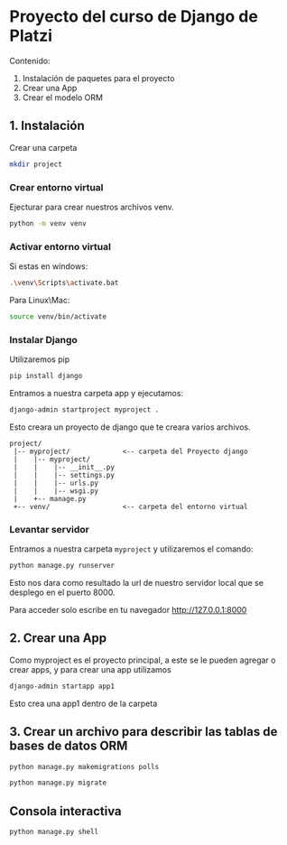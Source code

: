 # Proyecto del curso de Django de Platzi

Contenido:

1. Instalación de paquetes para el proyecto
2. Crear una App
3. Crear el modelo ORM


## 1. Instalación

Crear una carpeta
```Bash
mkdir project
```

### Crear entorno virtual
Ejecturar para crear nuestros archivos venv. 
```Bash
python -m venv venv
```

### Activar entorno virtual

Si estas en windows:
```Bash
.\venv\Scripts\activate.bat
```

Para Linux\Mac:
```Bash
source venv/bin/activate
```
### Instalar Django

Utilizaremos pip
```Bash
pip install django
```
Entramos a nuestra carpeta app y ejecutamos:

```Bash
django-admin startproject myproject .
```

Esto creara un proyecto de django que te creara varios archivos.
```
project/                  
 |-- myproject/             <-- carpeta del Proyecto django
 |    |-- myproject/
 |    |    |-- __init__.py
 |    |    |-- settings.py
 |    |    |-- urls.py
 |    |    |-- wsgi.py
 |    +-- manage.py
 +-- venv/                  <-- carpeta del entorno virtual
```
### Levantar servidor
Entramos a nuestra carpeta `myproject` y utilizaremos el comando: 
```Bash
python manage.py runserver
```

Esto nos dara como resultado la url de nuestro servidor local que se desplego en el puerto 8000.

Para acceder solo escribe en tu navegador <a href='http://127.0.0.1:8000' target='_blank'>http://127.0.0.1:8000</a>

## 2. Crear una App

Como myproject es el proyecto principal, a este se le pueden agregar o crear apps, y para crear una app utilizamos

```Bash
django-admin startapp app1
```

Esto crea una app1 dentro de la carpeta


## 3. Crear un archivo para describir las tablas de bases de datos ORM
```Bash
python manage.py makemigrations polls
````

```Bash
python manage.py migrate
````

## Consola interactiva
```Bash
python manage.py shell
```
